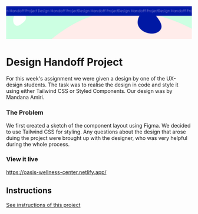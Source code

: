 <h1 align="center">
  <a href="">
    <img src="/src/assets/design-handoff.svg" alt="Project Banner Image">
  </a>
</h1>

# Design Handoff Project

For this week's assignment we were given a design by one of the UX-design students. The task was to realise the design in code and style it using either Tailwind CSS or Styled Components. Our design was by Mandana Amiri. 

### The Problem

We first created a sketch of the component layout using Figma. We decided to use Tailwind CSS for styling. Any questions about the design that arose duing the project were brought up with the designer, who was very helpful during the whole process. 

### View it live

https://oasis-wellness-center.netlify.app/

## Instructions

<a href="instructions.md">
   See instructions of this project
  </a>
